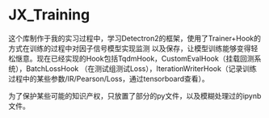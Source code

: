 # JX_Training

这个库制作于我的实习过程中，学习Detectron2的框架，使用了Trainer+Hook的方式在训练的过程中对因子信号模型实现监测
以及保存，让模型训练能够变得轻松惬意。现在已经实现的Hook包括TqdmHook，CustomEvalHook（挂载回测系统），BatchLossHook
（在测试组测试Loss），IterationWriterHook（记录训练过程中的某些参数/IR/Pearson/Loss，通过tensorboard查看）。


为了保护某些可能的知识产权，只放置了部分的py文件，以及模糊处理过的ipynb文件。


